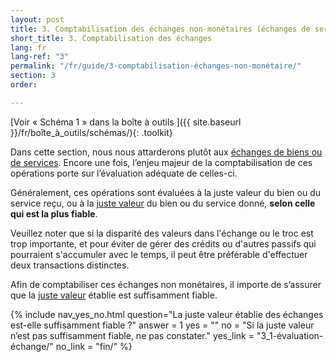 ```yaml
---
layout: post
title: 3. Comptabilisation des échanges non-monétaires (échanges de services)
short_title: 3. Comptabilisation des échanges
lang: fr
lang-ref: "3"
permalink: "/fr/guide/3-comptabilisation-échanges-non-monétaire/"
section: 3
order: 

---
```

[Voir « Schéma 1 » dans la boîte à outils ]({{ site.baseurl }}/fr/boîte_à_outils/schémas/){: .toolkit}

Dans cette section, nous nous attarderons plutôt aux <a class="tip" href="{{site.baseurl}}/fr/boîte_à_outils/lexique#échanges-non-monétaires" target="_blank" title="Aussi appelé 'échange de service', l’échanges d’actifs, (très rarement de passifs) ou de services non monétaires contre d’autres actifs, passifs ou services non monétaires, sans contrepartie financière ou moyennant une contrepartie financière négligeable; l’échange est une pratique courante des partenariats et co-productions dans lesquels chaque partie contribue des biens et des services de valeurs plus ou moins égales.">échanges de biens ou de services</a>. Encore une fois, l’enjeu majeur de la comptabilisation de ces opérations porte sur l’évaluation adéquate de celles-ci.

Généralement, ces opérations sont évaluées à la juste valeur du bien ou du service reçu, ou à la <a class="tip" href="{{site.baseurl}}/fr/boîte_à_outils/lexique#juste-valeur" target="_blank" title="Montant de la contrepartie dont conviendraient des parties compétentes agissant en toute liberté dans des conditions de pleine concurrence, tel le prix de vente au détail dans un commerce local ou en ligne.">juste valeur</a> du bien ou du service donné, **selon celle qui est la plus fiable**.

Veuillez noter que si la disparité des valeurs dans l'échange ou le troc est trop importante, et pour éviter de gérer des crédits ou d'autres passifs qui pourraient s'accumuler avec le temps, il peut être préférable d'effectuer deux transactions distinctes.

Afin de comptabiliser ces échanges non monétaires, iI importe de s’assurer que la <a href="{{site.baseurl}}/fr/boîte_à_outils/lexique#juste-valeur" target="_blank" title="Montant de la contrepartie dont conviendraient des parties compétentes agissant en toute liberté dans des conditions de pleine concurrence, tel le prix de vente au détail dans un commerce local ou en ligne.">juste valeur</a> établie est suffisamment fiable.

{% include nav_yes_no.html
question="La juste valeur établie des échanges est-elle suffisamment fiable ?"
answer = 1
yes = ""
no = "Si la juste valeur n’est pas suffisamment fiable, ne pas constater."
yes_link = "3_1-évaluation-échange/"
no_link = "fin/"
%}